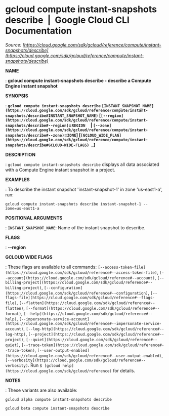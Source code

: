 # gcloud compute instant-snapshots describe  |  Google Cloud CLI Documentation

*Source: [https://cloud.google.com/sdk/gcloud/reference/compute/instant-snapshots/describe](https://cloud.google.com/sdk/gcloud/reference/compute/instant-snapshots/describe)*

**NAME**

: **gcloud compute instant-snapshots describe - describe a Compute Engine instant snapshot**

**SYNOPSIS**

: **`gcloud compute instant-snapshots describe` `[INSTANT_SNAPSHOT_NAME](https://cloud.google.com/sdk/gcloud/reference/compute/instant-snapshots/describe#INSTANT_SNAPSHOT_NAME)` [`[--region](https://cloud.google.com/sdk/gcloud/reference/compute/instant-snapshots/describe#--region)`=`REGION`     | `[--zone](https://cloud.google.com/sdk/gcloud/reference/compute/instant-snapshots/describe#--zone)`=`ZONE`] [`[GCLOUD_WIDE_FLAG](https://cloud.google.com/sdk/gcloud/reference/compute/instant-snapshots/describe#GCLOUD-WIDE-FLAGS) …`]**

**DESCRIPTION**

: `gcloud compute instant-snapshots describe` displays all data
associated with a Compute Engine instant snapshot in a project.

**EXAMPLES**

: To describe the instant snapshot 'instant-snapshot-1' in zone 'us-east1-a', run:

```
gcloud compute instant-snapshots describe instant-snapshot-1 --zone=us-east1-a
```

**POSITIONAL ARGUMENTS**

: **`INSTANT_SNAPSHOT_NAME`**:
Name of the instant snapshot to describe.

**FLAGS**

: **--region**

**GCLOUD WIDE FLAGS**

: These flags are available to all commands: `[--access-token-file](https://cloud.google.com/sdk/gcloud/reference#--access-token-file)`,
`[--account](https://cloud.google.com/sdk/gcloud/reference#--account)`, `[--billing-project](https://cloud.google.com/sdk/gcloud/reference#--billing-project)`,
`[--configuration](https://cloud.google.com/sdk/gcloud/reference#--configuration)`,
`[--flags-file](https://cloud.google.com/sdk/gcloud/reference#--flags-file)`,
`[--flatten](https://cloud.google.com/sdk/gcloud/reference#--flatten)`, `[--format](https://cloud.google.com/sdk/gcloud/reference#--format)`, `[--help](https://cloud.google.com/sdk/gcloud/reference#--help)`, `[--impersonate-service-account](https://cloud.google.com/sdk/gcloud/reference#--impersonate-service-account)`,
`[--log-http](https://cloud.google.com/sdk/gcloud/reference#--log-http)`,
`[--project](https://cloud.google.com/sdk/gcloud/reference#--project)`, `[--quiet](https://cloud.google.com/sdk/gcloud/reference#--quiet)`, `[--trace-token](https://cloud.google.com/sdk/gcloud/reference#--trace-token)`, `[--user-output-enabled](https://cloud.google.com/sdk/gcloud/reference#--user-output-enabled)`,
`[--verbosity](https://cloud.google.com/sdk/gcloud/reference#--verbosity)`.
Run `$ [gcloud help](https://cloud.google.com/sdk/gcloud/reference)` for details.

**NOTES**

: These variants are also available:

```
gcloud alpha compute instant-snapshots describe
```

```
gcloud beta compute instant-snapshots describe
```